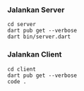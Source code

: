 ### Jalankan Server
```
cd server
dart pub get --verbose
dart bin/server.dart
```

### Jalankan Client
```
cd client
dart pub get --verbose
code .
```